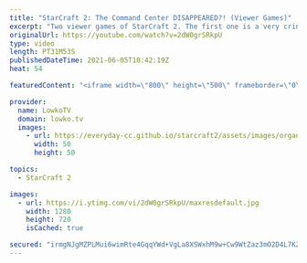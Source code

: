```yaml
---
title: "StarCraft 2: The Command Center DISAPPEARED?! (Viewer Games)"
excerpt: "Two viewer games of StarCraft 2. The first one is a very cringy Terran versus Protoss between two players in Silver/Bronze League. The second is a Terran versus Protoss in Platinum League that starts off with both players cheesing each other.  Support my work on Patreon: http://www.patreon.com/lowkotv"
originalUrl: https://youtube.com/watch?v=2dW0grSRkpU
type: video
length: PT31M53S
publishedDateTime: 2021-06-05T10:42:19Z
heat: 54

featuredContent: "<iframe width=\"800\" height=\"500\" frameborder=\"0\" src=\"https://www.youtube.com/embed/2dW0grSRkpU\" allow=\"accelerometer; autoplay; encrypted-media; gyroscope; picture-in-picture\" allowfullscreen></iframe>"

provider:
  name: LowkoTV
  domain: lowko.tv
  images:
    - url: https://everyday-cc.github.io/starcraft2/assets/images/organizations/lowko.tv-50x50.jpg
      width: 50
      height: 50

topics:
  - StarCraft 2

images:
  - url: https://i.ytimg.com/vi/2dW0grSRkpU/maxresdefault.jpg
    width: 1280
    height: 720
    isCached: true

secured: "irmgNJgMZPLMui6wimRte4GqqYWd+VgLa8XSWxhM9w+Cw9WtZaz3mO2D4L7KZGJPQ6sZ4Z+TQNMaF7MycZekRvedkpcMeXoe6KNqERRIz2TVXollD66Z1nU77OtAoCLjkK0r2FF+wSnKYCKD/9ffbwizT2+uqTVf+b76iwsPMz27J6Rn0eRy3bcOuH/8QvN+pdbWYP3g4psQnaaB9/YQVWKFqADUsOl5USAPu6Ac+DAcYJBRajSyXyjbqIDe53u2AaRafrNNlVSWmZScBhyvwe9j05Yz1f9M9XrUEfYdEsSwcP5bb9Kvga/hy/+O19zWUUiOGg2D1Jjf5AjsxltbtEDaN7gg69im25rEJIjZXvW6JOmG9prnL5Bl4QCL1pvrAbLR6t5u+S4SS4icUtp7mCIqFvBxJWhFHHFgEkE/Nl8=;TeUpaYMsXHhFjVsr8GfsNA=="
---
```


